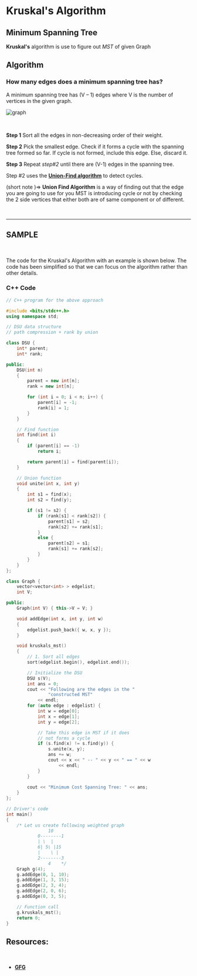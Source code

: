 # Kruskal's Algorithm
## **Minimum Spanning Tree**

**Kruskal's**  algorithm is use to figure out *MST* of given Graph



## **Algorithm**

### How many edges does a minimum spanning tree has? 
A minimum spanning tree has (V – 1) edges where V is the number of vertices in the given graph. 

![graph](https://media.geeksforgeeks.org/wp-content/uploads/20210727035309/UntitledDiagram92.png)

<br>

**Step 1** Sort all the edges in non-decreasing order of their weight. 

**Step 2** Pick the smallest edge. Check if it forms a cycle with the spanning tree formed so far. If cycle is not formed, include this edge. Else, discard it.

**Step 3** Repeat *step#2* until there are (V-1) edges in the spanning tree.

Step #2 uses the [**Union-Find algorithm**](https://www.geeksforgeeks.org/union-find/) to detect cycles. 

(short note )=> **Union Find Algorithm** is a way of finding out that the edge you are going to use for you MST is introducing cycle or not by checking the 2 side vertices that either both are of same component or of different.

<br>

***

## **SAMPLE**

<br>

The code for the Kruskal's Algorithm with an example is shown below. The code has been simplified so that we can focus on the algorithm rather than other details.

### **C++ Code**

```cpp
// C++ program for the above approach

#include <bits/stdc++.h>
using namespace std;

// DSU data structure
// path compression + rank by union

class DSU {
	int* parent;
	int* rank;

public:
	DSU(int n)
	{
		parent = new int[n];
		rank = new int[n];

		for (int i = 0; i < n; i++) {
			parent[i] = -1;
			rank[i] = 1;
		}
	}

	// Find function
	int find(int i)
	{
		if (parent[i] == -1)
			return i;

		return parent[i] = find(parent[i]);
	}

	// Union function
	void unite(int x, int y)
	{
		int s1 = find(x);
		int s2 = find(y);

		if (s1 != s2) {
			if (rank[s1] < rank[s2]) {
				parent[s1] = s2;
				rank[s2] += rank[s1];
			}
			else {
				parent[s2] = s1;
				rank[s1] += rank[s2];
			}
		}
	}
};

class Graph {
	vector<vector<int> > edgelist;
	int V;

public:
	Graph(int V) { this->V = V; }

	void addEdge(int x, int y, int w)
	{
		edgelist.push_back({ w, x, y });
	}

	void kruskals_mst()
	{
		// 1. Sort all edges
		sort(edgelist.begin(), edgelist.end());

		// Initialize the DSU
		DSU s(V);
		int ans = 0;
		cout << "Following are the edges in the "
				"constructed MST"
			<< endl;
		for (auto edge : edgelist) {
			int w = edge[0];
			int x = edge[1];
			int y = edge[2];

			// Take this edge in MST if it does
			// not forms a cycle
			if (s.find(x) != s.find(y)) {
				s.unite(x, y);
				ans += w;
				cout << x << " -- " << y << " == " << w
					<< endl;
			}
		}
	
		cout << "Minimum Cost Spanning Tree: " << ans;
	}
};

// Driver's code
int main()
{
	/* Let us create following weighted graph
				10
			0--------1
			| \	 |
			6| 5\ |15
			|	 \ |
			2--------3
				4	 */
	Graph g(4);
	g.addEdge(0, 1, 10);
	g.addEdge(1, 3, 15);
	g.addEdge(2, 3, 4);
	g.addEdge(2, 0, 6);
	g.addEdge(0, 3, 5);

	// Function call
	g.kruskals_mst();
	return 0;
}

```


## **Resources:**
<br>

* [**GFG**](https://www.geeksforgeeks.org/kruskals-minimum-spanning-tree-algorithm-greedy-algo-2/)
